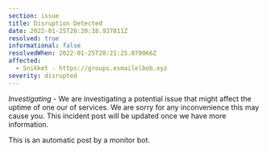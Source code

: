 ```yaml
---
section: issue
title: Disruption Detected
date: 2022-01-25T20:20:18.937811Z
resolved: true
informational: false
resolvedWhen: 2022-01-25T20:21:25.870066Z
affected:
  - Snikket - https://groups.esmailelbob.xyz
severity: disrupted
---
```

*Investigating* - We are investigating a potential issue that might affect the uptime of one our of services. We are sorry for any inconvenience this may cause you. This incident post will be updated once we have more information.

This is an automatic post by a monitor bot.
        